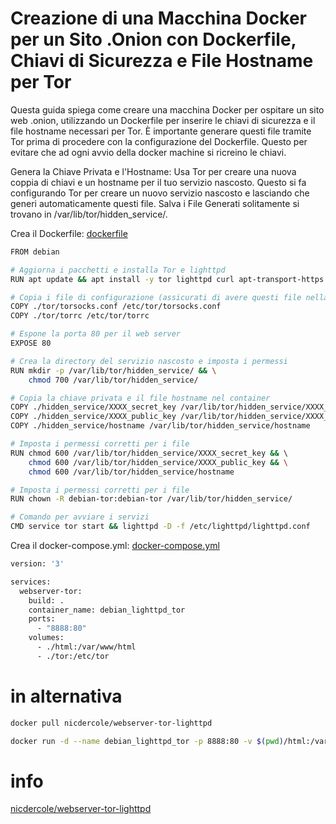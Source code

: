 # Creazione di una Macchina Docker per un Sito .Onion con Dockerfile, Chiavi di Sicurezza e File Hostname per Tor

Questa guida spiega come creare una macchina Docker per ospitare un sito web .onion, utilizzando un Dockerfile per inserire le chiavi di sicurezza e il file hostname necessari per Tor. È importante generare questi file tramite Tor prima di procedere con la configurazione del Dockerfile. Questo per evitare che ad ogni avvio della docker machine si ricreino le chiavi.

Genera la Chiave Privata e l'Hostname: Usa Tor per creare una nuova coppia di chiavi e un hostname per il tuo servizio nascosto. Questo si fa configurando Tor per creare un nuovo servizio nascosto e lasciando che generi automaticamente questi file. Salva i File Generati solitamente si trovano in /var/lib/tor/hidden_service/.

Crea il Dockerfile: [dockerfile](./dockerfile) 

```bash
FROM debian

# Aggiorna i pacchetti e installa Tor e lighttpd
RUN apt update && apt install -y tor lighttpd curl apt-transport-https nano

# Copia i file di configurazione (assicurati di avere questi file nella tua directory locale)
COPY ./tor/torsocks.conf /etc/tor/torsocks.conf
COPY ./tor/torrc /etc/tor/torrc

# Espone la porta 80 per il web server
EXPOSE 80

# Crea la directory del servizio nascosto e imposta i permessi
RUN mkdir -p /var/lib/tor/hidden_service/ && \
    chmod 700 /var/lib/tor/hidden_service/

# Copia la chiave privata e il file hostname nel container
COPY ./hidden_service/XXXX_secret_key /var/lib/tor/hidden_service/XXXX_secret_key
COPY ./hidden_service/XXXX_public_key /var/lib/tor/hidden_service/XXXX_public_key
COPY ./hidden_service/hostname /var/lib/tor/hidden_service/hostname

# Imposta i permessi corretti per i file
RUN chmod 600 /var/lib/tor/hidden_service/XXXX_secret_key && \ 
    chmod 600 /var/lib/tor/hidden_service/XXXX_public_key && \
    chmod 600 /var/lib/tor/hidden_service/hostname

# Imposta i permessi corretti per i file
RUN chown -R debian-tor:debian-tor /var/lib/tor/hidden_service/

# Comando per avviare i servizi
CMD service tor start && lighttpd -D -f /etc/lighttpd/lighttpd.conf
```

Crea il docker-compose.yml: [docker-compose.yml](./docker-compose.yml) 

```bash
version: '3'

services:
  webserver-tor:
    build: .
    container_name: debian_lighttpd_tor
    ports:
      - "8888:80"
    volumes:
      - ./html:/var/www/html
      - ./tor:/etc/tor
```

# in alternativa

```bash
docker pull nicdercole/webserver-tor-lighttpd
```
```bash
docker run -d --name debian_lighttpd_tor -p 8888:80 -v $(pwd)/html:/var/www/html -v $(pwd)/tor:/etc/tor my-tor-webserver
```

# info

[nicdercole/webserver-tor-lighttpd]([https://www.google.com](https://hub.docker.com/r/nicdercole/webserver-tor-lighttpd)https://hub.docker.com/r/nicdercole/webserver-tor-lighttpd "nicdercole su dockerhub")
